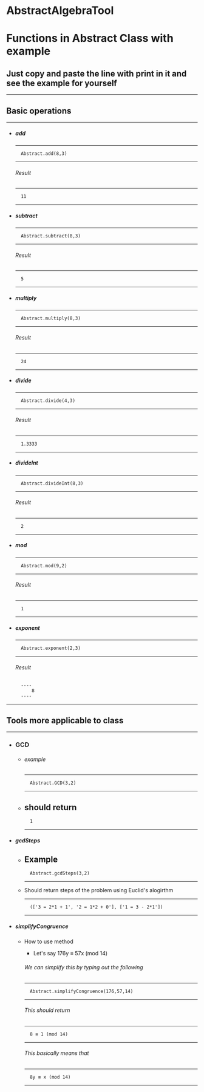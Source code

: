 # AbstractAlgebraTool
Functions in Abstract Class with example
==========================================
Just copy and paste the line with print in it and see the example for yourself
----------------------

---
**Basic operations** 
-----------
---

- ##### add  
    
    ---
        Abstract.add(8,3)
    ---
    ###### Result
    ---
        11
    ---
- ##### subtract 
    
    ---
        Abstract.subtract(8,3) 
    ---
    ###### Result
    ---
        5
    ---
- ##### multiply
    
    ---
        Abstract.multiply(8,3) 
    ---
    ###### Result
    ---
        24
    ---
- ##### divide
    
    ---
        Abstract.divide(4,3) 
    ---
    ###### Result
    ---
        1.3333
    ---
- ##### divideInt 
    
    ---
        Abstract.divideInt(8,3) 
    ---
    ###### Result
    ---
        2
    ---
- ##### mod
    ---
        Abstract.mod(9,2)
    ---
     ###### Result
    
    ---
        1
    ---
- ##### exponent  
    
    ---
        Abstract.exponent(2,3) 
    ---
     ###### Result
        ----
            8 
        ----
        

---

**Tools more applicable to class**
--------

---
- ### GCD
    - ###### example 
        ---
            Abstract.GCD(3,2) 
        ---
    - should return 
        ---
            1
        ---

- ##### gcdSteps
    - Example 
        ---
            Abstract.gcdSteps(3,2)
        ---
    - Should return steps of the problem using Euclid's alogirthm

        ---
            (['3 = 2*1 + 1', '2 = 1*2 + 0'], ['1 = 3 - 2*1'])
        ---

- ##### simplifyCongruence
    - How to use method 
        - Let's say 176y ≡ 57x (mod 14)

        ###### We can simplify this by typing out the following 
       
        ---
            Abstract.simplifyCongruence(176,57,14)
        ---
        
       ###### This should return 
        ---
            8 ≡ 1 (mod 14)
        ---

        ###### This basically means that 
        ---
            8y ≡ x (mod 14)
        ---

    
